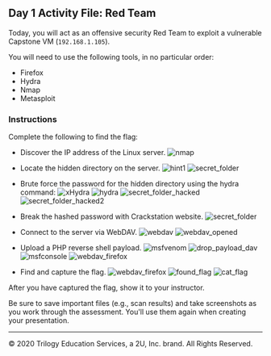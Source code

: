 ## Day 1 Activity File: Red Team

Today, you will act as an offensive security Red Team to exploit a vulnerable Capstone VM (`192.168.1.105`).

You will need to use the following tools, in no particular order:
- Firefox
- Hydra
- Nmap
- Metasploit



### Instructions

Complete the following to find the flag:

- Discover the IP address of the Linux server.
![nmap](images/nmap.png)
- Locate the hidden directory on the server.
![hint1](images/hint1.png)
![secret_folder](images/secret_folder.png)
- Brute force the password for the hidden directory using the hydra command:
![xHydra](images/xHydra.png)
![hydra](images/hydra_result.png)
![secret_folder_hacked](images/secret_folder_hacked.png)
![secret_folder_hacked2](images/secret_folder_hacked2.png)
- Break the hashed password with Crackstation website.
![secret_folder](images/hash_cracked.png)

- Connect to the server via WebDAV.
![webdav](images/webdav_open.png)
![webdav_opened](images/webdav_opened.png)

- Upload a PHP reverse shell payload.
![msfvenom](images/msfvenom.png)
![drop_payload_dav](images/drop_payload_dav.png)
![msfconsole](images/msfconsole.png)
![webdav_firefox](images/webdav_firefox.png)


- Find and capture the flag.
![webdav_firefox](images/meterpreter.png)
![found_flag](images/found_flag.png)
![cat_flag](images/cat_flag.png)


After you have captured the flag, show it to your instructor.

Be sure to save important files (e.g., scan results) and take screenshots as you work through the assessment. You'll use them again when creating your presentation.

---
© 2020 Trilogy Education Services, a 2U, Inc. brand. All Rights Reserved.
